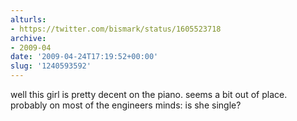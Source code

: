 ```yaml
---
alturls:
- https://twitter.com/bismark/status/1605523718
archive:
- 2009-04
date: '2009-04-24T17:19:52+00:00'
slug: '1240593592'
---
```


well this girl is pretty decent on the piano. seems a bit out of place. probably on most of the engineers minds: is she single?

